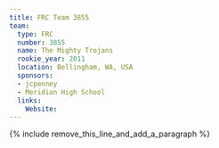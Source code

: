 ```yaml
---
title: FRC Team 3855
team:
  type: FRC
  number: 3855
  name: The Mighty Trojans
  rookie_year: 2011
  location: Bellingham, WA, USA
  sponsors:
  - jcpenney
  - Meridian High School
  links:
    Website:
---
```


{% include remove_this_line_and_add_a_paragraph %}